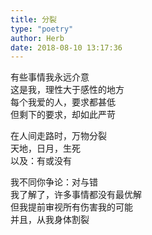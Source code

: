 ```yaml
---  
title: 分裂  
type: "poetry"  
author: Herb  
date: 2018-08-10 13:17:36  
---  
```

有些事情我永远介意  
这是我，理性大于感性的地方  
每个我爱的人，要求都甚低  
但剩下的要求，却如此严苛  

在人间走路时，万物分裂  
天地，日月，生死  
以及：有或没有  

我不同你争论：对与错  
我了解了，许多事情都没有最优解  
但我提前审视所有伤害我的可能  
并且，从我身体割裂